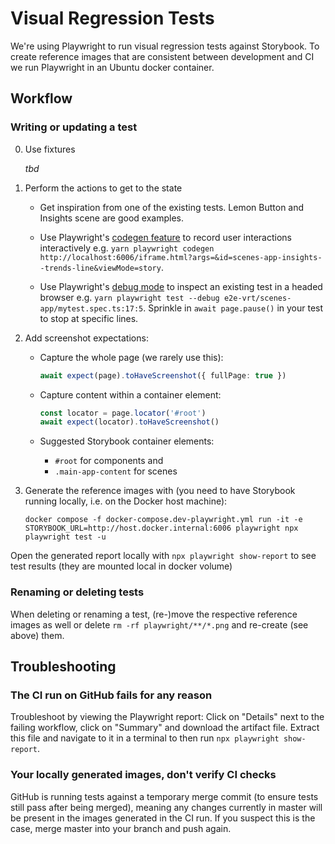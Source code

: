 # Visual Regression Tests

We're using Playwright to run visual regression tests against Storybook. To create reference images that are consistent between development and CI we run Playwright in an Ubuntu docker container.

## Workflow

### Writing or updating a test

0. Use fixtures

    _tbd_

1. Perform the actions to get to the state

    - Get inspiration from one of the existing tests. Lemon Button and Insights scene are good examples.

    - Use Playwright's [codegen feature](https://playwright.dev/docs/codegen-intro) to record user interactions interactively e.g. `yarn playwright codegen http://localhost:6006/iframe.html?args=&id=scenes-app-insights--trends-line&viewMode=story`.

    - Use Playwright's [debug mode](https://playwright.dev/docs/debug) to inspect an existing test in a headed browser e.g. `yarn playwright test --debug e2e-vrt/scenes-app/mytest.spec.ts:17:5`. Sprinkle in `await page.pause()` in your test to stop at specific lines.

2. Add screenshot expectations:

    - Capture the whole page (we rarely use this):

        ```ts
        await expect(page).toHaveScreenshot({ fullPage: true })
        ```

    - Capture content within a container element:

        ```ts
        const locator = page.locator('#root')
        await expect(locator).toHaveScreenshot()
        ```

    - Suggested Storybook container elements:
        - `#root` for components and
        - `.main-app-content` for scenes

3. Generate the reference images with (you need to have Storybook running locally, i.e. on the Docker host machine):

    ```
    docker compose -f docker-compose.dev-playwright.yml run -it -e STORYBOOK_URL=http://host.docker.internal:6006 playwright npx playwright test -u
    ```

Open the generated report locally with `npx playwright show-report` to see test results (they are mounted local in docker volume)

### Renaming or deleting tests

When deleting or renaming a test, (re-)move the respective reference images as well or delete `rm -rf playwright/**/*.png` and re-create (see above) them.

## Troubleshooting

### The CI run on GitHub fails for any reason

Troubleshoot by viewing the Playwright report: Click on "Details" next to the failing workflow, click on "Summary" and download the artifact file. Extract this file and navigate to it in a terminal to then run `npx playwright show-report`.

### Your locally generated images, don't verify CI checks

GitHub is running tests against a temporary merge commit (to ensure tests still pass after being merged), meaning any changes currently in master will be present in the images generated in the CI run. If you suspect this is the case, merge master into your branch and push again.
